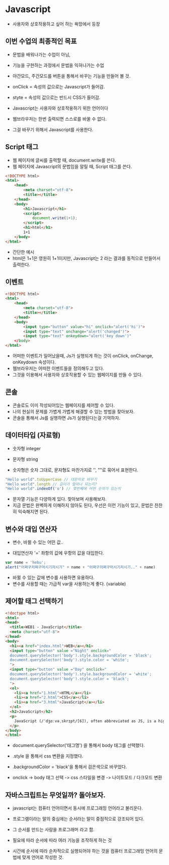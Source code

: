 # Javascript
- 사용자와 상호작용하고 싶어 하는 욕망에서 등장

## 이번 수업의 최종적인 목표 
- 문법을 배워나가는 수업이 아님,
- 기능을 구현하는 과정에서 문법을 익혀나가는 수업
- 야간모드, 주간모드를 버튼을 통해서 바꾸는 기능을 만들어 볼 것.

- onClick = 속성의 값으로는 Javascript가 들어감.
- styte = 속성의 값으로는 반드시 CSS가 들어감.

- Javascript는 사용자와 상호작용하기 위한 언어이다
- 웹브라우저는 한번 출력되면 스스로를 바꿀 수 없다.
- 그걸 바꾸기 위해서 Javascript를 사용한다.

## Script 태그
- 웹 페이지에 글씨를 출력할 때, document.write를 쓴다. 
- 웹 페이지에 Javascript의 문법임을 알릴 때, Script 태그를 쓴다.

```html
<!DOCTYPE html>
<html>
    <head>
        <meta charset="utf-8">
        <title></title>
    </head>
    <body>
        <h1>Javascript</h1>
        <script>
            document.write(1+1);
        </script>
        <h1>html</h1>
        1+1
    </body>
</html>
```

- 간단한 예시 
- html은 1+1은 영원히 1+1이지만, Javascript는 2 라는 결과를 동적으로 만들어서 출력한다. 

## 이벤트 


```html
<!DOCTYPE html>
<html>
    <head>
        <meta charset="utf-8">
        <title></title>
    </head>
    <body>
        <input type="button" value="hi" onclick="alert('hi')">
        <input type="text" onchange="alert('changed')">
        <input type="text" onkeydown="alert('key down')"
    </body>
</html>
```

- 어떠한 이벤트가 일어났을때, Js가 실행되게 하는 것이 onClick, onChange, onKeydown 속성이다. 
- 웹브라우저는 어떠한 이벤트들을 정의해두고 있다. 
- 그것을 이용해서 사용자와 상호작용할 수 있는 웹페이지를 만들 수 있다. 

## 콘솔
- 콘솔로도 이미 작성되어있는 웹페이지를 제어할 수 있다. 
- 나의 현실의 문제를 가볍게 가볍게 해결할 수 있는 방법을 찾아보자. 
- 콘솔을 통해서 Js를 실행하면 Js가 실행된다는걸 기억하자. 

## 데이터타입 (자료형)

- 숫자형 integer 
- 문자형 string 

- 숫자형은 숫자 그대로, 문자형도 마찬가지로 '',  ""로 묶어서 표현한다. 

```js
"Hello world".toUpperCase // 대문자로 바꾸기
"Hello world".length // 길이가 얼마나 되는지?
"Hello world".indexOf('o') // 몇번째에 어떤 숫자가 있는지
```

- 문자열 기능은 다양하게 있다. 찾아보며 사용해보자.
- 지금 문법은 완벽하게 이해하지 않아도 된다, 우선은 이런 기능이 있고, 문법은 찬찬히 익숙해지면 된다. 

## 변수와 대입 연산자

- 변수, 바뀔 수 있는 어떤 값..

- 대입연산자 '=' 좌항의 값에 우항의 값을 대입한다. 

```js
var name = 'hebu';
alert("어쩌구저쩌구머시기저시기" + name + "어쩌구저쩌구머시기저시기.." + name)
```

- 바뀔 수 있는 값에 변수를 사용하면 유용하다.
- 변수를 사용할 때는 가급적 var을 사용하는게 좋다. (variable)


## 제어할 태그 선택하기 

```html
<!doctype html>
<html>
<head>
  <title>WEB1 - JavaScript</title>
  <meta charset="utf-8">
</head>
<body>
  <h1><a href="index.html">WEB</a></h1>
  <input type="button" value ="Night" onclick="
  document.querySelector('body').style.backgroundColor = 'black';
  document.querySelector('body').style.color = 'white';
  ">
  <input type="button" value ="Day" onclick="
  document.querySelector('body').style.backgroundColor = 'white';
  document.querySelector('body').style.color = 'black';
  ">
  <ol>
    <li><a href="1.html">HTML</a></li>
    <li><a href="2.html">CSS</a></li>
    <li><a href="3.html">JavaScript</a></li>
  </ol>
  <h2>JavaScript</h2>
  <p>
    JavaScript (/ˈdʒɑːvəˌskrɪpt/[6]), often abbreviated as JS, is a high-level, dynamic, weakly typed, prototype-based, multi-paradigm, and interpreted programming language. Alongside HTML and CSS, JavaScript is one of the three core technologies of World Wide Web content production. It is used to make webpages interactive and provide online programs, including video games. The majority of websites employ it, and all modern web browsers support it without the need for plug-ins by means of a built-in JavaScript engine. Each of the many JavaScript engines represent a different implementation of JavaScript, all based on the ECMAScript specification, with some engines not supporting the spec fully, and with many engines supporting additional features beyond ECMA.
  </p>
</body>
</html>
```

- document.querySelector('태그명') 을 통해서 body 태그를 선택했다.
- .style 을 통해서 css 변환을 지정했다.
- .backgroundColor = 'black'을 통해서 검은색으로 바꾸었다. 

- onclick -> body 태그 선택 -> css 스타일을 변경 -> 나이트모드 / 다크모드 변환 

## 자바스크립트는 무엇일까? 돌아보자. 
- javascript는 컴퓨터 언어이면서 동시에 프로그래밍 언어라고 불리운다.
- 프로그램이라는 말의 중심에는 순서라는 말이 중점적으로 강조되어 있다. 
- 그 순서를 만드는 사람을 프로그래머 라고 함.

- 필요에 따라 순서에 따라 여러 기능을 조작하게 하는 것 
- 시간에 순서에 따라 순차적으로 실행되어야 하는 것을 컴퓨터 프로그래밍 언어의 문법에 맞게 언어로 작성한 것. 
